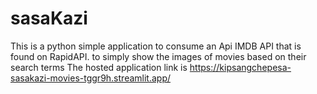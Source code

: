 # sasaKazi
This is a python simple application to consume an Api IMDB API that is found on RapidAPI. to simply show the images of movies based on their search terms 
The hosted application link is https://kipsangchepesa-sasakazi-movies-tggr9h.streamlit.app/


